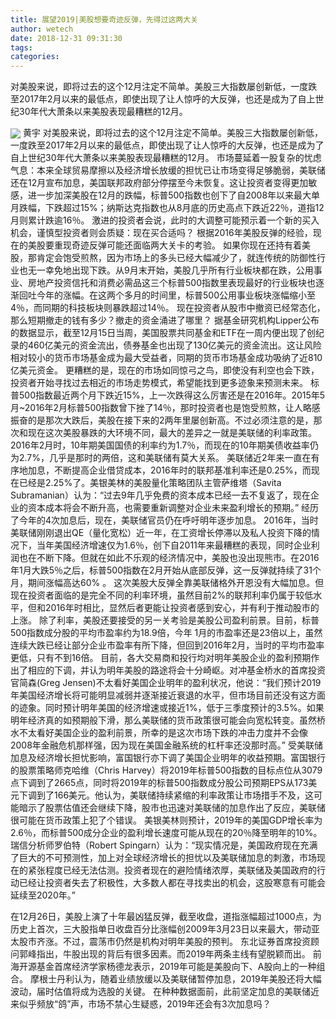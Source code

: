 ```yaml
---
title: 展望2019|美股想要奇迹反弹，先得过这两大关
author: wetech
date: 2018-12-31 09:31:30
tags: 
categories: 
---
```

对美股来说，即将过去的这个12月注定不简单。美股三大指数屡创新低，一度跌至2017年2月以来的最低点，即使出现了让人惊呼的大反弹，也还是成为了自上世纪30年代大萧条以来美股表现最糟糕的12月。
<!-- more -->
<img align="center" border="0" src="https://imgcdn.yicai.com/uppics/images/2018/12/cf9065e1db2cf341fab551b5fca24cd4.jpg" />
黄宇
对美股来说，即将过去的这个12月注定不简单。美股三大指数屡创新低，一度跌至2017年2月以来的最低点，即使出现了让人惊呼的大反弹，也还是成为了自上世纪30年代大萧条以来美股表现最糟糕的12月。
市场蔓延着一股复杂的忧虑气息：本来全球贸易摩擦以及经济增长放缓的担忧已让市场变得足够脆弱，美联储还在12月宣布加息，美国联邦政府部分停摆至今未恢复。这让投资者变得更加敏感，进一步加深美股在12月的跌幅，标普500指数也创下了自2008年以来最大单月跌幅，下跌超过15%；纳斯达克指数也从8月底的历史高点下跌近22％，道指12月则累计跌逾16％。
激进的投资者会说，此时的大调整可能预示着一个新的买入机会，谨慎型投资者则会质疑：现在买合适吗？ 根据2016年美股反弹的经验，现在的美股要重现奇迹反弹可能还面临两大关卡的考验。
如果你现在还持有着美股，那肯定会饱受煎熬，因为市场上的多头已经大幅减少了，就连传统的防御性行业也无一幸免地出现下跌。从9月末开始，美股几乎所有行业板块都在跌，公用事业、房地产投资信托和消费必需品这三个标普500指数里表现最好的行业板块也逐渐回吐今年的涨幅。在这两个多月的时间里，标普500公用事业板块涨幅缩小至4％，而同期的科技板块则暴跌超过14％。
现在投资者从股市中撤资已经常态化，那么短期撤走的钱有多少？撤走的资金涌进了哪里？
据基金研究机构Lipper公布的数据显示，截至12月15日当周，美国股票共同基金和ETF在一周内便出现了创纪录的460亿美元的资金流出，债券基金也出现了130亿美元的资金流出。这让风险相对较小的货币市场基金成为最大受益者，同期的货币市场基金成功吸纳了近810亿美元资金。
更糟糕的是，现在的市场如同惊弓之鸟，即使没有利空也会下跌，投资者开始寻找过去相近的市场走势模式，希望能找到更多迹象来预测未来。
标普500指数最近两个月下跌近15%，上一次跌得这么厉害还是在2016年。2015年5月~2016年2月标普500指数曾下挫了14％，那时投资者也是饱受煎熬，让人略感振奋的是那次大跌后，美股在接下来的2两年里屡创新高。不过必须注意的是，那次和现在这次美股暴跌的大环境不同，最大的差异之一就是美联储的利率政策。
2016年2月时，10年期美国国债的利率约为1.7％，而现在的10年期美债收益率仍为2.7%，几乎是那时的两倍，这和美联储有莫大关系。
美联储近2年来一直在有序地加息，不断提高企业借贷成本，2016年时的联邦基准利率还是0.25%，而现在已经是2.25%了。美银美林的美股量化策略团队主管萨维塔（Savita Subramanian）认为：“过去9年几乎免费的资本成本已经一去不复返了，现在企业的资本成本将会不断升高，也需要重新调整对企业未来盈利增长的预期。”
经历了今年的4次加息后，现在，美联储官员仍在呼吁明年逐步加息。
2016年，当时美联储刚刚退出QE（量化宽松）近一年，在工资增长停滞以及私人投资下降的情况下，当年美国经济增速仅为1.6％，创下自2011年来最糟糕的表现，同时企业利润也在不断下降。但就在如此不乐观的经济情况中，美股也没出现熊市。在2016年1月大跌5％之后，标普500指数在2月开始从底部反弹，这一反弹就持续了31个月，期间涨幅高达60% 。
这次美股大反弹全靠美联储格外开恩没有大幅加息。但现在投资者面临的是完全不同的利率环境，虽然目前2%的联邦利率仍属于较低水平，但和2016年时相比，显然后者更能让投资者感到安心，并有利于推动股市的上涨。
除了利率，美股还要接受的另一关考验是美股公司盈利前景。目前，标普500指数成分股的平均市盈率约为18.9倍，今年 1月的市盈率还是23倍以上，虽然连续大跌已经让部分企业市盈率有所下降，但回到2016年2月，当时的平均市盈率更低，只有不到16倍。
目前，各大交易商和投行均对明年美股企业的盈利预期作出了相应的下调，并认为明年美股的路途将会十分崎岖。对冲基金桥水的首席投资官简森(Greg Jensen)不太看好美国企业明年的盈利状况，他说：“我们预计2019年美国经济增长将可能明显减弱并逐渐接近衰退的水平，但市场目前还没有这方面的迹象。同时预计明年美国的经济增速或接近1%，低于三季度预计的3.5%。如果明年经济真的如预期般下滑，那么美联储的货币政策很可能会向宽松转变。虽然桥水不太看好美国企业的盈利前景，所幸的是这次市场下跌的冲击力度并不会像2008年金融危机那样强，因为现在美国金融系统的杠杆率还没那时高。”
受美联储加息及经济增长担忧影响，富国银行亦下调了美国企业明年的收益预期。富国银行的股票策略师克哈维（Chris Harvey）将2019年标普500指数的目标点位从3079点下调到了2665点，同时将2019年的标普500指数成分股公司预期EPS从173美元下调到了166美元。他认为，美联储持续紧缩的利率政策让市场措手不及，这可能暗示了股票估值还会继续下降，股市也迅速对美联储的加息作出了反应，美联储很可能在货币政策上犯了个错误。
美银美林则预计，2019年的美国GDP增长率为2.6％，而标普500成分企业的盈利增长速度可能从现在的20％降至明年的10%。
瑞信分析师罗伯特（Robert Spingarn）认为：“现实情况是，美国政府现在充满了巨大的不可预测性，加上对全球经济增长的担忧以及美联储加息的刺激，市场现在的紧张程度已经无法估测。投资者现在的避险情绪浓厚，美联储及美国政府的行动已经让投资者失去了积极性，大多数人都在寻找卖出的机会，这股寒意有可能会延续至2020年。”
 
 
在12月26日，美股上演了十年最凶猛反弹，截至收盘，道指涨幅超过1000点，为历史上首次，三大股指单日收盘百分比涨幅创2009年3月23日以来最大，带动亚太股市齐涨。不过，震荡市仍然是机构对明年美股的预判。
东北证券首席投资顾问郭峰指出，牛股出现的背后有很多因素。而2019年两条主线有望脱颖而出。
前海开源基金首席经济学家杨德龙表示，2019年可能是美股向下、A股向上的一种组合。
摩根士丹利认为，随着业绩放缓以及美联储暂停加息，2019年美股还将大幅波动，届时估值将成为选股的关键。
在种种数据面前，此前坚定加息的美联储近来似乎频放“鸽”声，市场不禁心生疑惑，2019年还会有3次加息吗？
